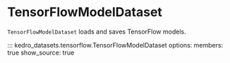 # TensorFlowModelDataset

`TensorFlowModelDataset` loads and saves TensorFlow models.

::: kedro_datasets.tensorflow.TensorFlowModelDataset
    options:
        members: true
        show_source: true
